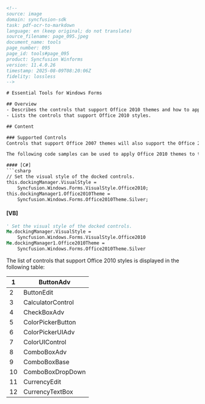 ```html
<!-- 
source: image
domain: syncfusion-sdk
task: pdf-ocr-to-markdown
language: en (keep original; do not translate)
source_filename: page_095.jpeg
document_name: tools
page_number: 095
page_id: tools#page_095
product: Syncfusion Winforms
version: 11.4.0.26
timestamp: 2025-08-09T08:20:06Z
fidelity: lossless
-->

# Essential Tools for Windows Forms

## Overview
- Describes the controls that support Office 2010 themes and how to apply these themes using code examples.
- Lists the controls that support Office 2010 styles.

## Content

### Supported Controls
Controls that support Office 2007 themes will also support the Office 2010 themes. The API used to set the style will also be the same as Office 2007.

The following code samples can be used to apply Office 2010 themes to the DockingManager.

#### [C#]
```csharp
// Set the visual style of the docked controls.
this.dockingManager.VisualStyle =
    Syncfusion.Windows.Forms.VisualStyle.Office2010;
this.dockingManager1.Office2010Theme =
    Syncfusion.Windows.Forms.Office2010Theme.Silver;
```

#### [VB]
```vb
' Set the visual style of the docked controls.
Me.dockingManager.VisualStyle =
    Syncfusion.Windows.Forms.VisualStyle.Office2010
Me.dockingManager1.Office2010Theme =
    Syncfusion.Windows.Forms.Office2010Theme.Silver
```

The list of controls that support Office 2010 styles is displayed in the following table:

| 1 | ButtonAdv |
| --- | --- |
| 2 | ButtonEdit |
| 3 | CalculatorControl |
| 4 | CheckBoxAdv |
| 5 | ColorPickerButton |
| 6 | ColorPickerUIAdv |
| 7 | ColorUIControl |
| 8 | ComboBoxAdv |
| 9 | ComboBoxBase |
| 10 | ComboBoxDropDown |
| 11 | CurrencyEdit |
| 12 | CurrencyTextBox |

<!-- tags: [Syncfusion Winforms, Office themes, DockingManager, VisualStyle, Office2010Theme] keywords: [ButtonAdv, ButtonEdit, CalculatorControl, CheckBoxAdv, ColorPickerButton, ColorPickerUIAdv, ColorUIControl, ComboBoxAdv, ComboBoxBase, ComboBoxDropDown, CurrencyEdit, CurrencyTextBox] -->
```